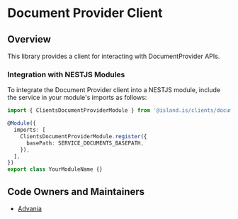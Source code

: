 # Document Provider Client

## Overview

This library provides a client for interacting with DocumentProvider APIs.

### Integration with NESTJS Modules

To integrate the Document Provider client into a NESTJS module, include the service in your module's imports as follows:

```typescript
import { ClientsDocumentProviderModule } from '@island.is/clients/document-provider'

@Module({
  imports: [
    ClientsDocumentProviderModule.register({
      basePath: SERVICE_DOCUMENTS_BASEPATH,
    }),
  ],
})
export class YourModuleName {}
```

## Code Owners and Maintainers

- [Advania](https://github.com/orgs/island-is/teams/advania-silicon-valley/members)
